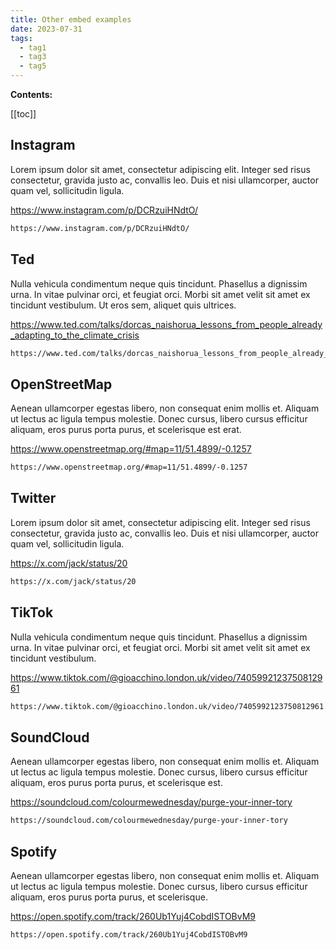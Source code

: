 ```yaml
---
title: Other embed examples
date: 2023-07-31
tags:
  - tag1
  - tag3
  - tag5
---
```


**Contents:**

[[toc]]

## Instagram

Lorem ipsum dolor sit amet, consectetur adipiscing elit. Integer sed risus consectetur, gravida justo ac, convallis leo. Duis et nisi ullamcorper, auctor quam vel, sollicitudin ligula.

https://www.instagram.com/p/DCRzuiHNdtO/

```markdown
https://www.instagram.com/p/DCRzuiHNdtO/
```

## Ted

Nulla vehicula condimentum neque quis tincidunt. Phasellus a dignissim urna. In vitae pulvinar orci, et feugiat orci. Morbi sit amet velit sit amet ex tincidunt vestibulum. Ut eros sem, aliquet quis ultrices. 

https://www.ted.com/talks/dorcas_naishorua_lessons_from_people_already_adapting_to_the_climate_crisis


```markdown
https://www.ted.com/talks/dorcas_naishorua_lessons_from_people_already_adapting_to_the_climate_crisis
```

## OpenStreetMap

Aenean ullamcorper egestas libero, non consequat enim mollis et. Aliquam ut lectus ac ligula tempus molestie. Donec cursus, libero cursus efficitur aliquam, eros purus porta purus, et scelerisque est erat. 

https://www.openstreetmap.org/#map=11/51.4899/-0.1257

```markdown
https://www.openstreetmap.org/#map=11/51.4899/-0.1257
```

## Twitter

Lorem ipsum dolor sit amet, consectetur adipiscing elit. Integer sed risus consectetur, gravida justo ac, convallis leo. Duis et nisi ullamcorper, auctor quam vel, sollicitudin ligula.

https://x.com/jack/status/20

```markdown
https://x.com/jack/status/20
```

## TikTok

Nulla vehicula condimentum neque quis tincidunt. Phasellus a dignissim urna. In vitae pulvinar orci, et feugiat orci. Morbi sit amet velit sit amet ex tincidunt vestibulum.

https://www.tiktok.com/@gioacchino.london.uk/video/7405992123750812961

```markdown
https://www.tiktok.com/@gioacchino.london.uk/video/7405992123750812961
```

## SoundCloud

Aenean ullamcorper egestas libero, non consequat enim mollis et. Aliquam ut lectus ac ligula tempus molestie. Donec cursus, libero cursus efficitur aliquam, eros purus porta purus, et scelerisque est. 

https://soundcloud.com/colourmewednesday/purge-your-inner-tory

```markdown
https://soundcloud.com/colourmewednesday/purge-your-inner-tory
```

## Spotify

Aenean ullamcorper egestas libero, non consequat enim mollis et. Aliquam ut lectus ac ligula tempus molestie. Donec cursus, libero cursus efficitur aliquam, eros purus porta purus, et scelerisque. 

https://open.spotify.com/track/260Ub1Yuj4CobdISTOBvM9

```markdown
https://open.spotify.com/track/260Ub1Yuj4CobdISTOBvM9
```
